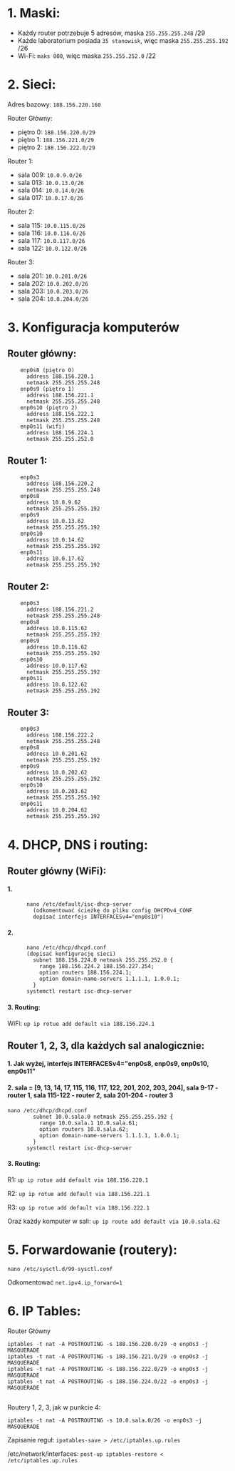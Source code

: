# 1. Maski:

* Każdy router potrzebuje 5 adresów, maska ``255.255.255.248`` /29
* Każde laboratorium posiada ``35 stanowisk``, więc maska ``255.255.255.192`` /26
* Wi-Fi: ``maks 800``, więc maska ``255.255.252.0`` /22

# 2. Sieci:

  Adres bazowy: ``188.156.220.160``

  
  Router Główny:
  * piętro 0: ``188.156.220.0/29``
  * piętro 1: ``188.156.221.0/29``
  * piętro 2: ``188.156.222.0/29``
  
  Router 1:
  * sala 009: ``10.0.9.0/26``
  * sala 013: ``10.0.13.0/26``
  * sala 014: ``10.0.14.0/26``
  * sala 017: ``10.0.17.0/26``
  
  
  Router 2:
  * sala 115: ``10.0.115.0/26``
  * sala 116: ``10.0.116.0/26``
  * sala 117: ``10.0.117.0/26``
  * sala 122: ``10.0.122.0/26``
  
  
  Router 3:
  * sala 201: ``10.0.201.0/26``
  * sala 202: ``10.0.202.0/26``
  * sala 203: ``10.0.203.0/26``
  * sala 204: ``10.0.204.0/26``
  
# 3. Konfiguracja komputerów

## Router główny:
```   enp0s3: (bez zmian)
    enp0s8 (piętro 0)
      address 188.156.220.1
      netmask 255.255.255.248
    enp0s9 (piętro 1)
      address 188.156.221.1
      netmask 255.255.255.248
    enp0s10 (piętro 2)
      address 188.156.222.1
      netmask 255.255.255.248
    enp0s11 (wifi)
      address 188.156.224.1
      netmask 255.255.252.0
```
      
## Router 1:

```
    enp0s3
      address 188.156.220.2
      netmask 255.255.255.248
    enp0s8
      address 10.0.9.62
      netmask 255.255.255.192
    enp0s9
      address 10.0.13.62
      netmask 255.255.255.192
    enp0s10
      address 10.0.14.62
      netmask 255.255.255.192
    enp0s11
      address 10.0.17.62
      netmask 255.255.255.192
```

## Router 2:

```
    enp0s3
      address 188.156.221.2
      netmask 255.255.255.248
    enp0s8
      address 10.0.115.62
      netmask 255.255.255.192
    enp0s9
      address 10.0.116.62
      netmask 255.255.255.192
    enp0s10
      address 10.0.117.62
      netmask 255.255.255.192
    enp0s11
      address 10.0.122.62
      netmask 255.255.255.192
```

## Router 3:

```
    enp0s3
      address 188.156.222.2
      netmask 255.255.255.248
    enp0s8
      address 10.0.201.62
      netmask 255.255.255.192
    enp0s9
      address 10.0.202.62
      netmask 255.255.255.192
    enp0s10
      address 10.0.203.62
      netmask 255.255.255.192
    enp0s11
      address 10.0.204.62
      netmask 255.255.255.192
```

# 4. DHCP, DNS i routing:

## Router główny (WiFi):
#### 1.
```
      nano /etc/default/isc-dhcp-server 
        (odkomentować ścieżkę do pliku config DHCPDv4_CONF
        dopisać interfejs INTERFACESv4="enp0s10")
```
#### 2.
```
      nano /etc/dhcp/dhcpd.conf 
      (dopisać konfigurację sieci)
        subnet 188.156.224.0 netmask 255.255.252.0 {
          range 188.156.224.2 188.156.227.254;
          option routers 188.156.224.1;
          option domain-name-servers 1.1.1.1, 1.0.0.1;
        }
      systemctl restart isc-dhcp-server
```
#### 3. Routing:

WiFi: ``up ip rotue add default via 188.156.224.1``

## Router 1, 2, 3, dla każdych sal analogicznie:
#### 1. Jak wyżej, interfejs INTERFACESv4="enp0s8, enp0s9, enp0s10, enp0s11"
#### 2. sala = [9, 13, 14, 17, 115, 116, 117, 122, 201, 202, 203, 204], sala 9-17 - router 1, sala 115-122 - router 2, sala 201-204 - router 3
```
nano /etc/dhcp/dhcpd.conf
        subnet 10.0.sala.0 netmask 255.255.255.192 {
          range 10.0.sala.1 10.0.sala.61;
          option routers 10.0.sala.62;
          option domain-name-servers 1.1.1.1, 1.0.0.1;
        }
      systemctl restart isc-dhcp-server
```
#### 3. Routing:

R1: ``up ip rotue add default via 188.156.220.1``

R2: ``up ip rotue add default via 188.156.221.1``

R3: ``up ip rotue add default via 188.156.222.1``

Oraz każdy komputer w sali: ``up ip route add default via 10.0.sala.62``

# 5. Forwardowanie (routery):

``nano /etc/sysctl.d/99-sysctl.conf``

Odkomentować ``net.ipv4.ip_forward=1``

# 6. IP Tables:

Router Główny
```
iptables -t nat -A POSTROUTING -s 188.156.220.0/29 -o enp0s3 -j MASQUERADE
iptables -t nat -A POSTROUTING -s 188.156.221.0/29 -o enp0s3 -j MASQUERADE
iptables -t nat -A POSTROUTING -s 188.156.222.0/29 -o enp0s3 -j MASQUERADE
iptables -t nat -A POSTROUTING -s 188.156.224.0/22 -o enp0s3 -j MASQUERADE
  
```

Routery 1, 2, 3, jak w punkcie 4:
```
iptables -t nat -A POSTROUTING -s 10.0.sala.0/26 -o enp0s3 -j MASQUERADE
```

Zapisanie reguł:
``ipatables-save > /etc/iptables.up.rules``


/etc/network/interfaces:
``post-up iptables-restore < /etc/iptables.up.rules``
